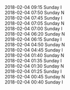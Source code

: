 2018-02-04 09:15 Sunday  I  
2018-02-04 07:50 Sunday  N  
2018-02-04 07:45 Sunday  I  
2018-02-04 07:05 Sunday  N  
2018-02-04 07:00 Sunday  I  
2018-02-04 06:20 Sunday  N  
2018-02-04 06:15 Sunday  I  
2018-02-04 04:50 Sunday  N  
2018-02-04 04:45 Sunday  I  
2018-02-04 01:40 Sunday  N  
2018-02-04 01:35 Sunday  I  
2018-02-04 01:30 Sunday  N  
2018-02-04 01:25 Sunday  I  
2018-02-04 00:45 Sunday  N  
2018-02-04 00:40 Sunday  I  
